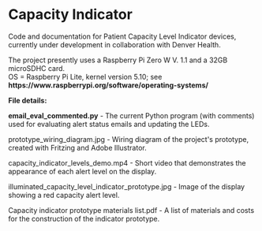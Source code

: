 # Capacity Indicator
<p>Code and documentation for Patient Capacity Level Indicator devices, currently under development in collaboration with Denver Health.</p>
<p>The project presently uses a Raspberry Pi Zero W V. 1.1 and a 32GB microSDHC card.</br>
OS = Raspberry Pi Lite, kernel version 5.10; see <strong>https://www.raspberrypi.org/software/operating-systems/</strong></p>
<p><strong>File details:</strong></p>
<p><strong>email_eval_commented.py</strong> - The current Python program (with comments) used for evaluating alert status emails and updating the LEDs.</p>
<p>prototype_wiring_diagram.jpg</strong> - Wiring diagram of the project's prototype, created with Fritzing and Adobe Illustrator.</p>
<p>capacity_indicator_levels_demo.mp4</strong> - Short video that demonstrates the appearance of each alert level on the display.</p>
<p>illuminated_capacity_level_indicator_prototype.jpg</strong> - Image of the display showing a red capacity alert level.</p>
<p>Capacity indicator prototype materials list.pdf</strong> - A list of materials and costs for the construction of the indicator prototype.</p>
